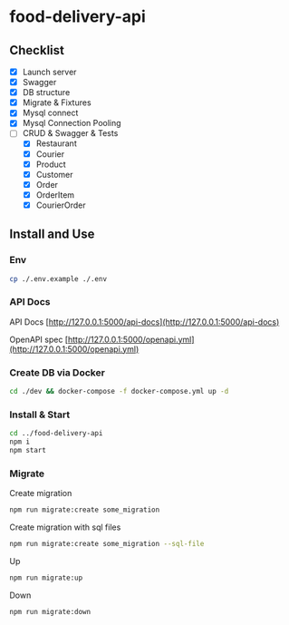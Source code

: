 # food-delivery-api

## Checklist
- [x] Launch server
- [x] Swagger
- [x] DB structure
- [x] Migrate & Fixtures
- [x] Mysql connect
- [x] Mysql Connection Pooling
- [ ] CRUD & Swagger & Tests
    - [x] Restaurant
    - [x] Courier
    - [x] Product
    - [x] Customer
    - [x] Order
    - [x] OrderItem
    - [x] CourierOrder

## Install and Use

### Env
```bash
cp ./.env.example ./.env
```

### API Docs
API Docs
[http://127.0.0.1:5000/api-docs](http://127.0.0.1:5000/api-docs)

OpenAPI spec
[http://127.0.0.1:5000/openapi.yml](http://127.0.0.1:5000/openapi.yml)


### Create DB via Docker
```bash
cd ./dev && docker-compose -f docker-compose.yml up -d
```

### Install & Start
```bash
cd ../food-delivery-api
npm i
npm start
```

### Migrate
Create migration
```bash
npm run migrate:create some_migration
```
Create migration with sql files
```bash
npm run migrate:create some_migration --sql-file
```
Up
```bash
npm run migrate:up
```
Down
```bash
npm run migrate:down
```
